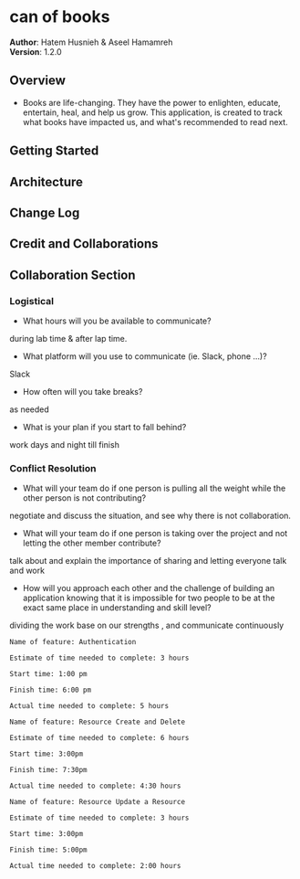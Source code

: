 # can of books

**Author**: Hatem Husnieh & Aseel Hamamreh   
**Version**: 1.2.0 

## Overview
- Books are life-changing. They have the power to enlighten, educate, entertain, heal, and help us grow. This application, is created to track what books have impacted us, and what's recommended to read next. 

## Getting Started
<!-- What are the steps that a user must take in order to build this app on their own machine and get it running? -->
## Architecture
<!-- Provide a detailed description of the application design. What technologies (languages, libraries, etc) you're using, and any other relevant design information. -->

## Change Log
<!-- Use this area to document the iterative changes made to your application as each feature is successfully implemented. Use time stamps. Here's an example:

01-01-2001 4:59pm - Application now has a fully-functional express server, with a GET route for the location resource. -->

## Credit and Collaborations
<!-- Give credit (and a link) to other people or resources that helped you build this application. -->

## Collaboration Section  
### Logistical
- What hours will you be available to communicate?  

during lab time & after lap time.

- What platform will you use to communicate (ie. Slack, phone …)?

Slack

- How often will you take breaks?   

as needed

- What is your plan if you start to fall behind?  

work days and night till finish

### Conflict Resolution
- What will your team do if one person is pulling all the weight while
the other person is not contributing?  

negotiate and discuss the situation, and see why there is not collaboration.

- What will your team do if one person is taking over 
the project and not letting the other member contribute?  

talk about and explain the importance of sharing and letting everyone talk and work

- How will you approach each other and the challenge of building
an application knowing that it is impossible for two people to be
at the exact same place in understanding and skill level?  

dividing the work base on our strengths , and communicate continuously 

```
Name of feature: Authentication

Estimate of time needed to complete: 3 hours

Start time: 1:00 pm 

Finish time: 6:00 pm

Actual time needed to complete: 5 hours
```

```
Name of feature: Resource Create and Delete

Estimate of time needed to complete: 6 hours

Start time: 3:00pm

Finish time: 7:30pm

Actual time needed to complete: 4:30 hours
```

```
Name of feature: Resource Update a Resource

Estimate of time needed to complete: 3 hours

Start time: 3:00pm

Finish time: 5:00pm

Actual time needed to complete: 2:00 hours
```
